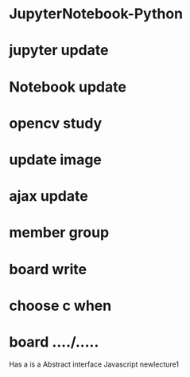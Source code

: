 # JupyterNotebook-Python
# jupyter update
# Notebook update
# opencv study
# update image
# ajax update
# member group
# board write
# choose c when 
# board ..../.....

Has a is a
Abstract interface
Javascript newlecture1
